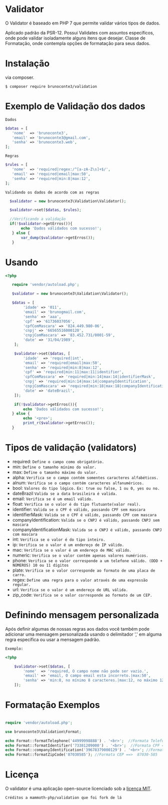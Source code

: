 # Validator

O Validator é baseado em PHP 7 que permite validar vários tipos de dados.

Aplicado padrão da PSR-12.
Possui Validates com assuntos específicos, onde pode validar isoladamente alguns itens que desejar.
Classe de Formatação, onde contempla opções de formatação para seus dados.

# Instalação

via composer.

```
$ composer require brunoconte3/validation
```

# Exemplo de Validação dos dados

`Dados`

```php
$datas = [
   'nome'  => 'brunoconte3',
   'email' => 'brunoconte3@gmail.com',
   'senha' => 'brunoconte3.web',
];
```

`Regras`

```php
$rules = [
   'nome'  => 'required|regex:/^[a-zA-Z\s]+$/',
   'email' => 'required|email|max:50',
   'senha' => 'required|min:8|max:12',
];
```

`Validando os dados de acordo com as regras`

```php
  $validator = new brunoconte3\Validation\Validator();

  $validator->set($datas, $rules);

  //Verificando a validação
  if(!$validator->getErros()){
       echo 'Dados válidados com sucesso!';
   } else {
       var_dump($validator->getErros());
   }
```

# Usando

```php
<?php

   require 'vendor/autoload.php';

   $validator = new brunoconte3\Validation\Validator();

   $datas = [
        'idade' => '011',
        'email' => 'brunogmail.com',
        'senha' => 'aaa',
        'cpf' => '61736037056',
        'cpfComMascara' => '824.449.980-06',
        'cnpj' => '66565516000120',
        'cnpjComMascara' => '83.452.731/0001-59',
        'date' => '31/04/1989',
    ];

    $validator->set($datas, [
        'idade'  => 'required|int',
        'email' => 'required|email|max:50',
        'senha' => 'required|min:8|max:12',
        'cpf' => 'required|min:11|max:11|identifier',
        'cpfComMascara' => 'required|min:14|max:14|identifierMask',
        'cnpj' => 'required|min:14|max:14|companyIdentification',
        'cnpjComMascara' => 'required|min:18|max:18|companyIdentificationMask',
        'date' => 'dateBrazil',
    ]);

    if(!$validator->getErros()){
        echo 'Dados válidados com sucesso!';
   } else {
        echo '<pre>';
        print_r($validator->getErros());
   }
```

# Tipos de validação (validators)

- required: `Define o campo como obrigatório.`
- min: `Define o tamanho mínimo do valor.`
- max: `Define o tamanho máximo do valor.`
- alpha: `Verifica se o campo contém somentes caracteres alfabéticos.`
- alnum: `Verifica se o campo contém caracteres alfanuméricos.`
- bool: `Valores do tipo lógico.` `Ex: true ou false, 1 ou 0, yes ou no.`
- dateBrazil `Valida se a data brasileira é valida.`
- email: `Verifica se é um email válido.`
- float: `Verifica se o valor é do tipo flutuante(valor real).`
- identifier: `Valida se o CPF é válido, passando CPF sem mascara`
- identifierMask: `Valida se o CPF é válido, passando CPF com mascara`
- companyIdentification: `Valida se o CNPJ é válido, passando CNPJ sem mascara`
- companyIdentificationMask: `Valida se o CNPJ é válido, passando CNPJ com mascara`
- int: `Verifica se o valor é do tipo inteiro.`
- ip: `Verifica se o valor é um endereço de IP válido.`
- mac: `Verifica se o valor é um endereço de MAC válido.`
- numeric: `Verifica se o valor contém apenas valores numéricos.`
- phone: `Verifica se o valor corresponde a um telefone válido. (DDD + NÚMEROS) 10 ou 11 dígitos`
- plate: `Verifica se o valor corresponde ao formato de uma placa de carro.`
- regex: `Define uma regra para o valor através de uma expressão regular.`
- url: `Verifica se o valor é um endereço de URL válida.`
- zip_code: `Verifica se o valor corresponde ao formato de um CEP.`

# Definindo mensagem personalizada

Após definir algumas de nossas regras aos dados você também pode adicionar uma mensagem personalizada usando o delimitador ',' em alguma regra específica ou usar a mensagem padrão.

`Exemplo:`

```php
<?php

    $validator->set($datas, [
        'nome'  => 'required, O campo nome não pode ser vazio.',
        'email' => 'email, O campo email esta incorreto.|max:50',
        'senha' => 'min:8, no mínimo 8 caracteres.|max:12, no máximo 12 caracteres.',
    ]);
```

# Formatação Exemplos

```php

require 'vendor/autoload.php';

use brunoconte3\Validation\Format;

echo Format::formatTelephone('44999998888') . '<br>';  //Formata Telefone ==> (44) 99999-8888
echo Format::formatIdentifier('73381209000') . '<br>';  //Formata CPF ==>  733.812.090-00
echo Format::companyIdentification('39678379000129') . '<br>'; //Formata CNPJ ==> 39.678.379/0001-29
echo Format::formatZipCode('87030585'); //Formata CEP ==>  87030-585

```

# Licença

O validator é uma aplicação open-source licenciado sob a [licença MIT](https://opensource.org/licenses/MIT).

`Créditos a mammoth-php/validation que foi fork de lá`
